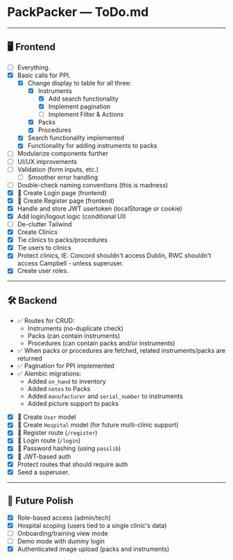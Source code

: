 # PackPacker — ToDo.md

---

## 🖥️ Frontend

- [ ] Everything.
- [x] Basic calls for PPI.
  - [x] Change display to table for all three:
    - [x] Instruments
      - [x] Add search functionality
      - [x] Implement pagination
      - [ ] Implement Filter & Actions
    - [x] Packs
    - [x] Procedures
  - [x] Search functionality implemented
  - [x] Functionality for adding instruments to packs
- [ ] Modularize components further
- [ ] UI/UX improvements
- [ ] Validation (form inputs, etc.)
  - [ ] Smoother error handling
- [ ] Double-check naming conventions (this is madness)
- [x] 🔐 Create Login page (frontend)
- [x] 🔐 Create Register page (frontend)
- [x] Handle and store JWT usertoken (localStorage or cookie)
- [x] Add login/logout logic (conditional UI)
- [ ] De-clutter Tailwind
- [x] Create Clinics
- [x] Tie clinics to packs/procedures
- [x] Tie users to clinics
- [x] Protect clinics, IE: Concord shouldn't access Dublin, RWC shouldn't access Campbell - unless superuser.
- [x] Create user roles.
---

## 🛠️ Backend

- ✅ Routes for CRUD:
  - Instruments (no-duplicate check)
  - Packs (can contain instruments)
  - Procedures (can contain packs and/or instruments)
- ✅ When packs or procedures are fetched, related instruments/packs are returned
- ✅ Pagination for PPI implemented
- ✅ Alembic migrations:
  - Added `on_hand` to inventory
  - Added `notes` to Packs
  - Added `manufacturer` and `serial_number` to instruments
  - Added picture support to packs
- [x] 🔐 Create `User` model
- [x] 🔐 Create `Hospital` model (for future multi-clinic support)
- [x] 🔐 Register route (`/register`)
- [x] 🔐 Login route (`/login`)
- [x] 🔐 Password hashing (using `passlib`)
- [x] 🔐 JWT-based auth
- [x] Protect routes that should require auth
- [x] Seed a superuser.

---

## 🧪 Future Polish

- [x] Role-based access (admin/tech)
- [x] Hospital scoping (users tied to a single clinic's data)
- [ ] Onboarding/training view mode
- [ ] Demo mode with dummy login
- [x] Authenticated image upload (packs and instruments)
